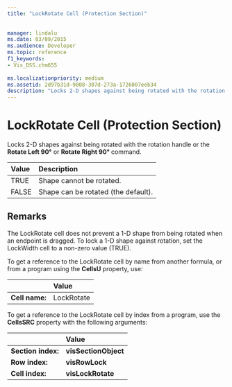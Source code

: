 ```yaml
---
title: "LockRotate Cell (Protection Section)"
 
 
manager: lindalu
ms.date: 03/09/2015
ms.audience: Developer
ms.topic: reference
f1_keywords:
- Vis_DSS.chm655
 
ms.localizationpriority: medium
ms.assetid: 2d97b31d-9008-307d-273a-1726007eeb34
description: "Locks 2-D shapes against being rotated with the rotation handle or the Rotate Left 90° or Rotate Right 90° command."
---
```


# LockRotate Cell (Protection Section)

Locks 2-D shapes against being rotated with the rotation handle or the **Rotate Left 90°** or **Rotate Right 90°** command. 
  
|**Value**|**Description**|
|:-----|:-----|
| TRUE  <br/> | Shape cannot be rotated. |
| FALSE  <br/> | Shape can be rotated (the default). |
   
## Remarks

The LockRotate cell does not prevent a 1-D shape from being rotated when an endpoint is dragged. To lock a 1-D shape against rotation, set the LockWidth cell to a non-zero value (TRUE).
  
To get a reference to the LockRotate cell by name from another formula, or from a program using the **CellsU** property, use: 
  
||Value |
|:-----|:-----|
| **Cell name:**  <br/> | LockRotate  <br/> |
   
To get a reference to the LockRotate cell by index from a program, use the **CellsSRC** property with the following arguments: 
  
||Value |
|:-----|:-----|
| **Section index:**  <br/> |**visSectionObject** <br/> |
| **Row index:**  <br/> |**visRowLock** <br/> |
| **Cell index:**  <br/> |**visLockRotate** <br/> |
   


